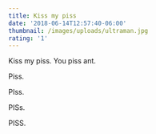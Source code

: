 ```yaml
---
title: Kiss my piss
date: '2018-06-14T12:57:40-06:00'
thumbnail: /images/uploads/ultraman.jpg
rating: '1'
---
```

Kiss my piss. You piss ant.



Piss.

PIss.

PISs.

PISS.
